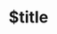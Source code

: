 ---
title: $title
second_title: Aspose.Imaging for .NET API Reference
description: $description
type: docs
weight: $weight
url: /hi/net/$ref/
---